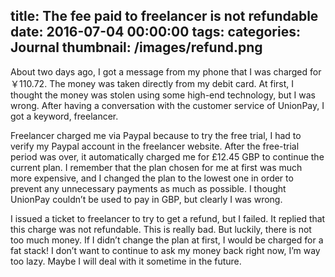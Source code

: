 title: The fee paid to freelancer is not refundable
date: 2016-07-04 00:00:00
tags:
categories: Journal
thumbnail: /images/refund.png
---

About two days ago, I got a message from my phone that I was charged for ￥110.72. The money was taken directly from my debit card. At first, I thought the money was stolen using some high-end technology, but I was wrong. After having a conversation with the customer service of UnionPay, I got a keyword, freelancer.

Freelancer charged me via Paypal because to try the free trial, I had to verify my Paypal account in the freelancer website. After the free-trial period was over, it automatically charged me for £12.45 GBP to continue the current plan. I remember that the plan chosen for me at first was much more expensive, and I changed the plan to the lowest one in order to prevent any unnecessary payments as much as possible. I thought UnionPay couldn’t be used to pay in GBP, but clearly I was wrong.

I issued a ticket to freelancer to try to get a refund, but I failed. It replied that this charge was not refundable. This is really bad. But luckily, there is not too much money. If I didn’t change the plan at first, I would be charged for a fat stack! I don’t want to continue to ask my money back right now, I’m way too lazy. Maybe I will deal with it sometime in the future.
